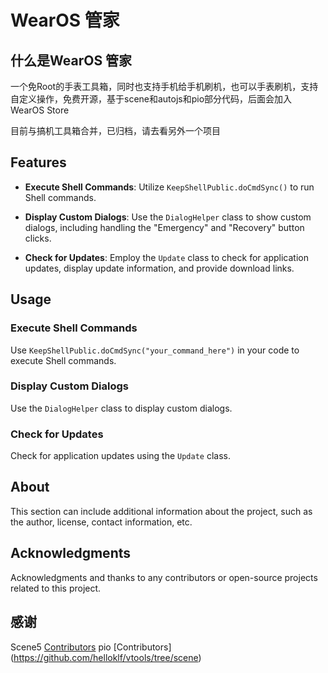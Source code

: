 # WearOS 管家

## 什么是WearOS 管家

一个免Root的手表工具箱，同时也支持手机给手机刷机，也可以手表刷机，支持自定义操作，免费开源，基于scene和autojs和pio部分代码，后面会加入WearOS Store

目前与搞机工具箱合并，已归档，请去看另外一个项目

## Features

- **Execute Shell Commands**: Utilize `KeepShellPublic.doCmdSync()` to run Shell commands.

- **Display Custom Dialogs**: Use the `DialogHelper` class to show custom dialogs, including handling the "Emergency" and "Recovery" button clicks.

- **Check for Updates**: Employ the `Update` class to check for application updates, display update information, and provide download links.

## Usage

### Execute Shell Commands

Use `KeepShellPublic.doCmdSync("your_command_here")` in your code to execute Shell commands.

### Display Custom Dialogs

Use the `DialogHelper` class to display custom dialogs.

### Check for Updates

Check for application updates using the `Update` class.

## About

This section can include additional information about the project, such as the author, license, contact information, etc.

## Acknowledgments

Acknowledgments and thanks to any contributors or open-source projects related to this project.

## 感谢

Scene5 [Contributors](https://github.com/liuran001/GJZS/graphs/contributors)
pio [Contributors]
(https://github.com/helloklf/vtools/tree/scene)
